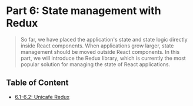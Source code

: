 # Part 6: State management with Redux

> So far, we have placed the application's state and state logic directly inside React components. When applications grow larger, state management should be moved outside React components. In this part, we will introduce the Redux library, which is currently the most popular solution for managing the state of React applications.

## Table of Content

- [6.1-6.2: Unicafe Redux](https://github.com/KXLAA/unicafe-redux)
